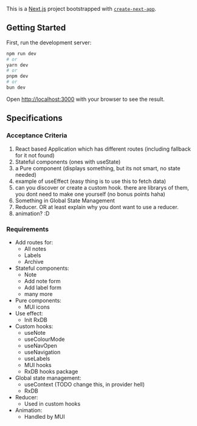 This is a [Next.js](https://nextjs.org/) project bootstrapped with [`create-next-app`](https://github.com/vercel/next.js/tree/canary/packages/create-next-app).

## Getting Started

First, run the development server:

```bash
npm run dev
# or
yarn dev
# or
pnpm dev
# or
bun dev
```

Open [http://localhost:3000](http://localhost:3000) with your browser to see the result.

## Specifications

### Acceptance Criteria

1. React based Application which has different routes (including fallback for it not found)
2. Stateful components (ones with useState)
3. a Pure component (displays something, but its not smart, no state needed)
4. example of useEffect (easy thing is to use this to fetch data)
5. can you discover or create a custom hook. there are librarys of them, you dont need to make one yourself (no bonus points haha)
6. Something in Global State Management
7. Reducer. OR at least explain why you dont want to use a reducer.
8. animation? :D

### Requirements

- Add routes for:
  - All notes
  - Labels
  - Archive
- Stateful components:
  - Note
  - Add note form
  - Add label form
  - many more
- Pure components:
  - MUI icons
- Use effect:
  - Init RxDB
- Custom hooks:
  - useNote
  - useColourMode
  - useNavOpen
  - useNavigation
  - useLabels
  - MUI hooks
  - RxDB hooks package
- Global state management:
  - useContext (TODO change this, in provider hell)
  - RxDB
- Reducer:
  - Used in custom hooks
- Animation:
  - Handled by MUI
